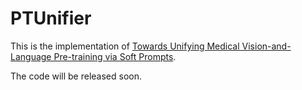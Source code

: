 # PTUnifier
This is the implementation of [Towards Unifying Medical Vision-and-Language Pre-training via Soft Prompts]().

The code will be released soon.
